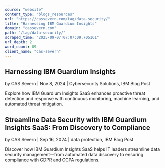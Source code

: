 ```yaml
---
source: "website"
content_type: "blogs_resources"
url: "https://cassevern.com/tag/data-security/"
title: "Harnessing IBM Guardium Insights"
domain: "cassevern.com"
path: "/tag/data-security/"
scraped_time: "2025-09-07T07:07:09.705161"
url_depth: 2
word_count: 89
client_name: "cas-severn"
---
```


## Harnessing IBM Guardium Insights

by CAS Severn | Nov 8, 2024 | Cybersecurity Solutions, IBM Blog Post

Explore how IBM Guardium Insights SaaS enhances proactive threat detection and response with continuous monitoring, machine learning, and automated threat mitigation.

## Streamline Data Security with IBM Guardium Insights SaaS: From Discovery to Compliance

by CAS Severn | Sep 16, 2024 | data protection, IBM Blog Post

Discover how IBM Guardium Insights SaaS helps IT leaders streamline data security management—from automated data discovery to ensuring compliance with GDPR and CCPA regulations.